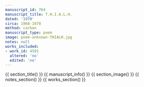```yaml
---
manuscript_id: 764
manuscript_title: T.H.I.A.L.H.
dated: '1970'
circa: 1968-1970
method: carbon
manuscript_type: poem
image: poem-unknown-THIALH.jpg
notes: null
works_included:
- work_id: 4501
  altered: 'no'
  edited: 'no'
---
```


{{ section_title() }}
{{ manuscript_info() }}
{{ section_image() }}
{{ notes_section() }}
{{ works_section() }}
